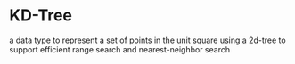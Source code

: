 # KD-Tree
a data type to represent a set of points in the unit square using a 2d-tree to support efficient range search and nearest-neighbor search
